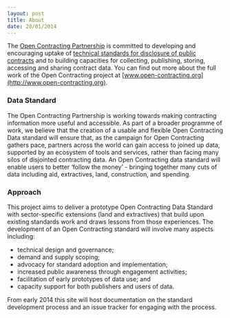 ```yaml
---
layout: post
title: About
date: 28/01/2014
---
```


The [Open Contracting Partnership](http://www.open-contracting.org/) is committed to developing and encouraging uptake of [technical standards for disclosure of public contracts](http://www.open-contracting.org/open_contracting_data_standards) and to building capacities for collecting, publishing, storing, accessing and sharing contract data. You can find out more about the full work of the Open Contracting project at [www.open-contracting.org](http://www.open-contracting.org).

### Data Standard
The Open Contracting Partnership is working towards making contracting information more useful and accessible. As part of a broader programme of work,  we believe that the creation of a usable and flexible Open Contracting Data standard will ensure that, as the campaign for Open Contracting gathers pace, partners across the world can gain access to joined up data, supported by an ecosystem of tools and services, rather than facing many silos of disjointed contracting data. An Open Contracting data standard will enable users to better ‘follow the money’ - bringing together many cuts of data including aid, extractives, land, construction, and spending.

### Approach
This project aims to deliver a prototype Open Contracting Data Standard with sector-specific extensions (land and extractives) that build upon existing standards work and draws lessons from those experiences. The development of an Open Contracting standard will involve many aspects including:

* technical design and governance;
* demand and supply scoping;
* advocacy for standard adoption and implementation;
* increased public awareness through engagement activities;
* facilitation of early prototypes of data use; and
* capacity support for both publishers and users of data.

From early 2014 this site will host documentation on the standard development process and an issue tracker for engaging with the process.
